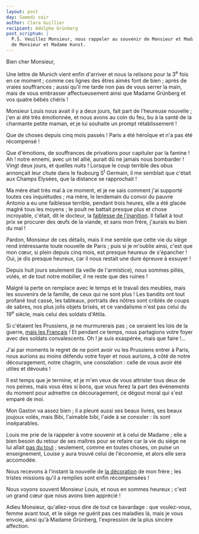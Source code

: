 ```yaml
---
layout: post
day: Samedi soir
author: Clara Guillier
recipient: Adolphe Grünberg
post_scriptum: |
  P.S. Veuillez Monsieur, nous rappeler au souvenir de Monsieur et Madame Rau,
  de Monsieur et Madame Kunst.
---
```



Bien cher Monsieur,

Une lettre de Munich vient enfin d'arriver et nous la relisons pour la
3<sup>e</sup> fois en ce moment ; comme ces lignes des êtres aimés font de
bien ; après de vraies souffrances ; aussi qu'il me tarde non pas de vous
serrer la main, mais de vous embrasser affectueusement ainsi que Madame
Grünberg et vos quatre bébés chéris !

Monsieur Louis nous avait il y a deux jours, fait part de l'heureuse nouvelle ;
j'en ai été très émotionnée, et nous avons au coin du feu, bu à la santé de la
charmante petite maman, et je lui souhaite un prompt rétablissement !

Que de choses depuis cinq mois passés ! Paris a été héroïque et n'a pas été
récompensé !

Que d'émotions, de souffrances de privations pour capituler par la famine !
Ah ! notre ennemi, avec un tel allié, aurait dû ne jamais nous bombarder !
Vingt deux jours, et quelles nuits !
Lorsque le coup terrible des obus annonçait leur chute dans le faubourg
S<sup>t</sup> Germain, il me semblait que c'était aux Champs Elysées, que la
distance se rapprochait !

Ma mère était très mal à ce moment, et je ne sais comment j'ai supporté toutes
ces inquiétudes ; ma mère, le lendemain du convoi du pauvre Antonio a eu une
faiblesse terrible, pendant trois heures, elle a été glacée maglré tous les
moyens ; le poult ne battait presque plus et chose incroyable, c'était, dit le
docteur, la <ins class="straight">faiblesse de l'inanition</ins>.
Il fallait à tout prix se procurer des œufs de la viande, et sans mon frère,
j'aurais eu bien du mal !

Pardon, Monsieur de ces détails, mais il me semble que cette vie du siège rend
intéressante toute nouvelle de Paris ; puis si je m'oublie ainsi, c'est que mon
cœur, si plein depuis cinq mois, est presque heureux de s'épancher !
Oui, je dis presque heureux, car il nous restait une dure épreuve à essuyer !

Depuis huit jours seulement (la veille de l'armistice), nous sommes pillés,
volés, et de tout notre mobilier, il ne reste que des ruines !

Malgré la perte on remplace avec le temps et le travail des meubles, mais les
souvenirs de la famille, de ceux qui ne sont plus !
Les bandits ont tout profané tout cassé, les tableaux, portraits des nôtres
sont criblés de coups de sabres, nos plus jolis objets brisés, et ce vandalisme
n'est pas celui du 19<sup>e</sup> siècle, mais celui des soldats d'Attila.

Si c'étaient les Prussiens, je ne murmurerais pas ; ce seraient les lois de la
guerre, <ins class="straight">mais les Français</ins> !
Et pendant ce temps, nous partagions votre foyer avec des soldats
convalescents.
Oh ! je suis exaspérée, mais que faire !…

J'ai par moments le regret de ne point avoir vu les Prussiens entrer à Paris,
nous aurions au moins défendu votre foyer et nous aurions, à côté de notre
découragement, notre chagrin, une consolation : celle de vous avoir été utiles
et dévoués !

Il est temps que je termine, et je m'en veux de vous attrister tous deux de nos
peines, mais vous êtes si bons, que vous ferez la part des événements du moment
pour admettre ce découragement, ce dégout moral qui s'est emparé de moi.

Mon Gaston va assez bien ; il a pleuré aussi ses beaux livres, ses beaux
joujoux volés, mais Bibi, l'aimable bibi, l'aide à se consoler : ils sont
inséparables.

Louis me prie de la rappeler à votre souvenir et à celui de Madame ; elle
a bien besoin du retour de ses maîtres pour se refaire car la vie du siège ne
lui allait <ins class="straight">pas du tout</ins> ; seulement, comme en toutes
choses, on puise un enseignement, Louise y aura trouvé celui de l'économie, et
alors elle sera accomodée.

Nous recevons à l'instant la nouvelle de <ins class="straight">la
décoration</ins> de mon frère ; les tristes missions qu'il a remplies sont
enfin récompensées !

Nous voyons souvent Monsieur Louis, et nous en sommes heureux ; c'est un grand
cœur que nous avons bien apprécié !

Adieu Monsieur, qu'allez-vous dire de tout ce bavardage : que voulez-vous,
femme avant tout, et le siège ne guérit pas ces maladies là, mais je vous
envoie, ainsi qu'à Madame Grünberg, l'expression de la plus sincère affection.
